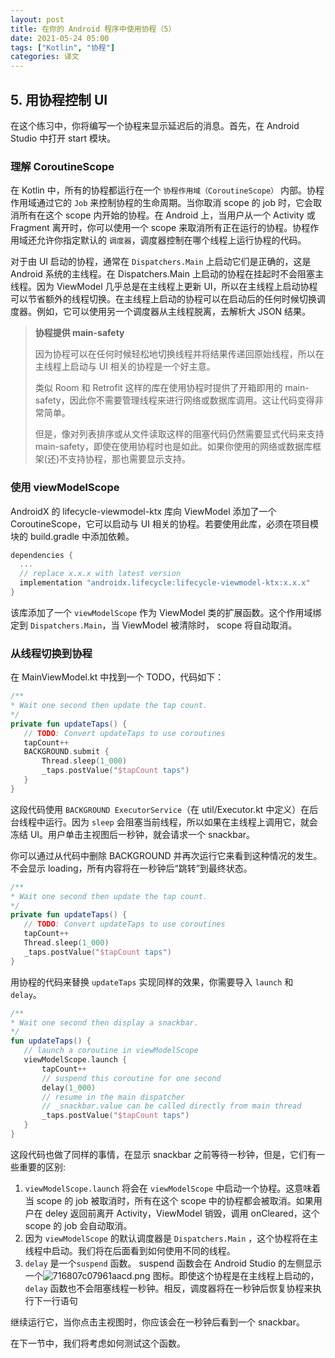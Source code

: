 ```yaml
---
layout: post
title: 在你的 Android 程序中使用协程（5）
date: 2021-05-24 05:00
tags: ["Kotlin", "协程"]
categories: 译文
---
```


## 5. 用协程控制 UI

在这个练习中，你将编写一个协程来显示延迟后的消息。首先，在 Android Studio 中打开 start 模块。

### 理解 CoroutineScope

在 Kotlin 中，所有的协程都运行在一个 `协程作用域（CoroutineScope）` 内部。协程作用域通过它的 `Job` 来控制协程的生命周期。当你取消 scope 的 job 时，它会取消所有在这个 scope 内开始的协程。在 Android 上，当用户从一个 Activity 或 Fragment 离开时，你可以使用一个 scope 来取消所有正在运行的协程。协程作用域还允许你指定默认的 `调度器`，调度器控制在哪个线程上运行协程的代码。

对于由 UI 启动的协程，通常在 `Dispatchers.Main` 上启动它们是正确的，这是 Android 系统的主线程。在 Dispatchers.Main 上启动的协程在挂起时不会阻塞主线程。因为 ViewModel 几乎总是在主线程上更新 UI，所以在主线程上启动协程可以节省额外的线程切换。在主线程上启动的协程可以在启动后的任何时候切换调度器。例如，它可以使用另一个调度器从主线程脱离，去解析大 JSON 结果。

> **协程提供 main-safety**
>
> 因为协程可以在任何时候轻松地切换线程并将结果传递回原始线程，所以在主线程上启动与 UI 相关的协程是一个好主意。
>
> 类似 Room 和 Retrofit 这样的库在使用协程时提供了开箱即用的 main-safety，因此你不需要管理线程来进行网络或数据库调用。这让代码变得非常简单。
>
> 但是，像对列表排序或从文件读取这样的阻塞代码仍然需要显式代码来支持 main-safety，即使在使用协程时也是如此。如果你使用的网络或数据库框架(还)不支持协程，那也需要显示支持。

### 使用 viewModelScope

AndroidX 的 lifecycle-viewmodel-ktx 库向 ViewModel 添加了一个 CoroutineScope，它可以启动与 UI 相关的协程。若要使用此库，必须在项目模块的 build.gradle 中添加依赖。

```groovy
dependencies {
  ...
  // replace x.x.x with latest version
  implementation "androidx.lifecycle:lifecycle-viewmodel-ktx:x.x.x"
}
```

该库添加了一个 `viewModelScope` 作为 ViewModel 类的扩展函数。这个作用域绑定到 `Dispatchers.Main`，当 ViewModel 被清除时， scope 将自动取消。

### 从线程切换到协程

在 MainViewModel.kt 中找到一个 TODO，代码如下：

```kotlin
/**
* Wait one second then update the tap count.
*/
private fun updateTaps() {
   // TODO: Convert updateTaps to use coroutines
   tapCount++
   BACKGROUND.submit {
       Thread.sleep(1_000)
       _taps.postValue("$tapCount taps")
   }
}
```

这段代码使用 `BACKGROUND ExecutorService`（在 util/Executor.kt 中定义）在后台线程中运行。因为 `sleep` 会阻塞当前线程，所以如果在主线程上调用它，就会冻结 UI。用户单击主视图后一秒钟，就会请求一个 snackbar。

你可以通过从代码中删除 BACKGROUND 并再次运行它来看到这种情况的发生。不会显示 loading，所有内容将在一秒钟后“跳转”到最终状态。

```kotlin
/**
* Wait one second then update the tap count.
*/
private fun updateTaps() {
   // TODO: Convert updateTaps to use coroutines
   tapCount++
   Thread.sleep(1_000)
   _taps.postValue("$tapCount taps")
}
```

用协程的代码来替换 `updateTaps` 实现同样的效果，你需要导入 `launch` 和 `delay`。

```kotlin
/**
* Wait one second then display a snackbar.
*/
fun updateTaps() {
   // launch a coroutine in viewModelScope
   viewModelScope.launch {
       tapCount++
       // suspend this coroutine for one second
       delay(1_000)
       // resume in the main dispatcher
       // _snackbar.value can be called directly from main thread
       _taps.postValue("$tapCount taps")
   }
}
```

这段代码也做了同样的事情，在显示 snackbar 之前等待一秒钟，但是，它们有一些重要的区别:

1. `viewModelScope.launch` 将会在 `viewModelScope` 中启动一个协程。这意味着当 scope 的 job 被取消时，所有在这个 scope 中的协程都会被取消。如果用户在 deley 返回前离开 Activity，ViewModel 销毁，调用 onCleared，这个 scope 的 job 会自动取消。
2. 因为 `viewModelScope` 的默认调度器是 `Dispatchers.Main` ，这个协程将在主线程中启动。我们将在后面看到如何使用不同的线程。
3. `delay` 是一个`suspend` 函数。 suspend 函数会在 Android Studio 的左侧显示一个![716807c07961aacd.png](https://developer.android.com/codelabs/kotlin-coroutines/img/716807c07961aacd.png) 图标。即使这个协程是在主线程上启动的，`delay` 函数也不会阻塞线程一秒钟。相反，调度器将在一秒钟后恢复协程来执行下一行语句

继续运行它，当你点击主视图时，你应该会在一秒钟后看到一个 snackbar。

在下一节中，我们将考虑如何测试这个函数。

